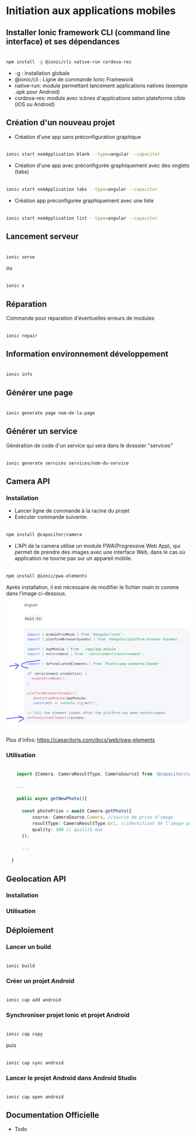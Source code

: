 # Initiation aux applications mobiles 

## Installer Ionic framework CLI (command line interface)  et ses dépendances

```bash

npm install -g @ionic/cli native-run cordova-res

```

* -g : installation globale 
* @ionic/cli : Ligne de commande Ionic Framework
* native-run: module permettant lancement applications natives (exemple .apk pour Android)
* cordova-res: module avec icônes d'applications selon plateforme cible (iOS ou Android)


## Création d'un nouveau projet


* Création d'une app sans préconfiguration graphique

```bash

ionic start nomApplication blank --type=angular --capacitor 

``` 

* Création d'une app avec préconfigurée graphiquement avec des onglets (tabs)


```bash

ionic start nomApplication tabs --type=angular --capacitor 

``` 

* Création app préconfigurée graphiquement avec une liste
```bash

ionic start nomApplication list --type=angular --capacitor 

``` 

## Lancement serveur 

```bash

ionic serve 
``` 
ou 

```bash

ionic s 

``` 

## Réparation 

Commande pour réparation d'éventuelles erreurs de modules 

```bash

ionic repair

``` 
## Information environnement développement

```bash

ionic info

``` 


## Générer une page 

```bash

ionic generate page nom-de-la-page

```

## Générer un service 

Génération de code d'un service qui sera dans le dosssier "services"

```bash

ionic generate services services/nom-du-service

```

## Camera API 


### Installation 

* Lancer ligne de commande à la racine du projet 
* Exécuter commande suivante: 
```bash

npm install @capacitor/camera

```
* L'API de la camera utilise un module PWA(Progressive Web App), qui permet de prendre des images avec une interface Web, dans le cas où application ne tourne pas sur un appareil mobile.

```bash

npm install @ionic/pwa-elements

```
Après installation, il est nécessaire de modifier le fichier *main.ts* comme dans l'image ci-dessous.

<img src="./assets/docs/pwa-import.PNG" alt="Image utilisation defineCustomElements" title="Utilisation Module pwa-elements">

Plus d'infos: https://capacitorjs.com/docs/web/pwa-elements 


### Utilisation


```typescript

    import {Camera, CameraResultType, CameraSource} from '@capacitor/camera'

    ...

    public async getNewPhoto(){

      const photoPrise = await Camera.getPhoto({
          source: CameraSource.Camera, //source de prise d'image
          resultType: CameraResultType.Uri, //identifiant de l'image prise
          quality: 100 // qualité max
      });

      ...

  }


```


## Geolocation API

### Installation 

### Utilisation


## Déploiement 

### Lancer un build


```bash

ionic build

``` 


### Créer un projet Android

```bash

ionic cap add android

``` 

### Synchroniser projet Ionic et projet Android

```bash

ionic cap copy

``` 
puis 

```bash

ionic cap sync android 

``` 

### Lancer le projet Android dans Android Studio

```bash

ionic cap open android 

``` 


## Documentation Officielle

* Todo 


  
  


